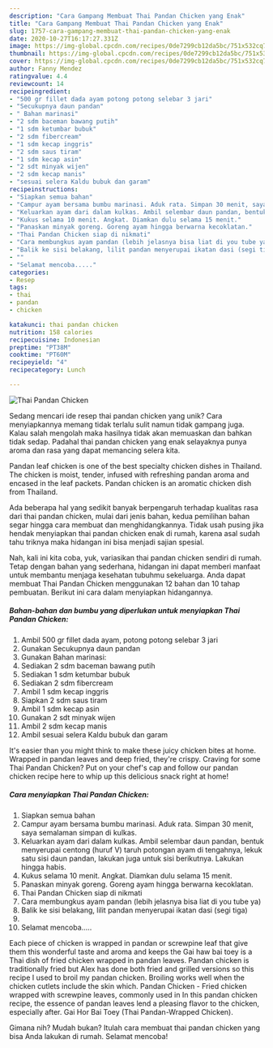 ```yaml
---
description: "Cara Gampang Membuat Thai Pandan Chicken yang Enak"
title: "Cara Gampang Membuat Thai Pandan Chicken yang Enak"
slug: 1757-cara-gampang-membuat-thai-pandan-chicken-yang-enak
date: 2020-10-27T16:17:27.331Z
image: https://img-global.cpcdn.com/recipes/0de7299cb12da5bc/751x532cq70/thai-pandan-chicken-foto-resep-utama.jpg
thumbnail: https://img-global.cpcdn.com/recipes/0de7299cb12da5bc/751x532cq70/thai-pandan-chicken-foto-resep-utama.jpg
cover: https://img-global.cpcdn.com/recipes/0de7299cb12da5bc/751x532cq70/thai-pandan-chicken-foto-resep-utama.jpg
author: Fanny Mendez
ratingvalue: 4.4
reviewcount: 14
recipeingredient:
- "500 gr fillet dada ayam potong potong selebar 3 jari"
- "Secukupnya daun pandan"
- " Bahan marinasi"
- "2 sdm baceman bawang putih"
- "1 sdm ketumbar bubuk"
- "2 sdm fibercream"
- "1 sdm kecap inggris"
- "2 sdm saus tiram"
- "1 sdm kecap asin"
- "2 sdt minyak wijen"
- "2 sdm kecap manis"
- "sesuai selera Kaldu bubuk dan garam"
recipeinstructions:
- "Siapkan semua bahan"
- "Campur ayam bersama bumbu marinasi. Aduk rata. Simpan 30 menit, saya semalaman simpan di kulkas."
- "Keluarkan ayam dari dalam kulkas. Ambil selembar daun pandan, bentuk menyerupai centong (huruf V) taruh potongan ayam di tengahnya, lekuk satu sisi daun pandan, lakukan juga untuk sisi berikutnya. Lakukan hingga habis."
- "Kukus selama 10 menit. Angkat. Diamkan dulu selama 15 menit."
- "Panaskan minyak goreng. Goreng ayam hingga berwarna kecoklatan."
- "Thai Pandan Chicken siap di nikmati"
- "Cara membungkus ayam pandan (lebih jelasnya bisa liat di you tube ya)"
- "Balik ke sisi belakang, lilit pandan menyerupai ikatan dasi (segi tiga)"
- ""
- "Selamat mencoba....."
categories:
- Resep
tags:
- thai
- pandan
- chicken

katakunci: thai pandan chicken 
nutrition: 158 calories
recipecuisine: Indonesian
preptime: "PT38M"
cooktime: "PT60M"
recipeyield: "4"
recipecategory: Lunch

---
```



![Thai Pandan Chicken](https://img-global.cpcdn.com/recipes/0de7299cb12da5bc/751x532cq70/thai-pandan-chicken-foto-resep-utama.jpg)

Sedang mencari ide resep thai pandan chicken yang unik? Cara menyiapkannya memang tidak terlalu sulit namun tidak gampang juga. Kalau salah mengolah maka hasilnya tidak akan memuaskan dan bahkan tidak sedap. Padahal thai pandan chicken yang enak selayaknya punya aroma dan rasa yang dapat memancing selera kita.

Pandan leaf chicken is one of the best specialty chicken dishes in Thailand. The chicken is moist, tender, infused with refreshing pandan aroma and encased in the leaf packets. Pandan chicken is an aromatic chicken dish from Thailand.

Ada beberapa hal yang sedikit banyak berpengaruh terhadap kualitas rasa dari thai pandan chicken, mulai dari jenis bahan, kedua pemilihan bahan segar hingga cara membuat dan menghidangkannya. Tidak usah pusing jika hendak menyiapkan thai pandan chicken enak di rumah, karena asal sudah tahu triknya maka hidangan ini bisa menjadi sajian spesial.


Nah, kali ini kita coba, yuk, variasikan thai pandan chicken sendiri di rumah. Tetap dengan bahan yang sederhana, hidangan ini dapat memberi manfaat untuk membantu menjaga kesehatan tubuhmu sekeluarga. Anda dapat membuat Thai Pandan Chicken menggunakan 12 bahan dan 10 tahap pembuatan. Berikut ini cara dalam menyiapkan hidangannya.

<!--inarticleads1-->

##### Bahan-bahan dan bumbu yang diperlukan untuk menyiapkan Thai Pandan Chicken:

1. Ambil 500 gr fillet dada ayam, potong potong selebar 3 jari
1. Gunakan Secukupnya daun pandan
1. Gunakan  Bahan marinasi:
1. Sediakan 2 sdm baceman bawang putih
1. Sediakan 1 sdm ketumbar bubuk
1. Sediakan 2 sdm fibercream
1. Ambil 1 sdm kecap inggris
1. Siapkan 2 sdm saus tiram
1. Ambil 1 sdm kecap asin
1. Gunakan 2 sdt minyak wijen
1. Ambil 2 sdm kecap manis
1. Ambil sesuai selera Kaldu bubuk dan garam


It&#39;s easier than you might think to make these juicy chicken bites at home. Wrapped in pandan leaves and deep fried, they&#39;re crispy. Craving for some Thai Pandan Chicken? Put on your chef&#39;s cap and follow our pandan chicken recipe here to whip up this delicious snack right at home! 

<!--inarticleads2-->

##### Cara menyiapkan Thai Pandan Chicken:

1. Siapkan semua bahan
1. Campur ayam bersama bumbu marinasi. Aduk rata. Simpan 30 menit, saya semalaman simpan di kulkas.
1. Keluarkan ayam dari dalam kulkas. Ambil selembar daun pandan, bentuk menyerupai centong (huruf V) taruh potongan ayam di tengahnya, lekuk satu sisi daun pandan, lakukan juga untuk sisi berikutnya. Lakukan hingga habis.
1. Kukus selama 10 menit. Angkat. Diamkan dulu selama 15 menit.
1. Panaskan minyak goreng. Goreng ayam hingga berwarna kecoklatan.
1. Thai Pandan Chicken siap di nikmati
1. Cara membungkus ayam pandan (lebih jelasnya bisa liat di you tube ya)
1. Balik ke sisi belakang, lilit pandan menyerupai ikatan dasi (segi tiga)
1. 
1. Selamat mencoba.....


Each piece of chicken is wrapped in pandan or screwpine leaf that give them this wonderful taste and aroma and keeps the Gai haw bai toey is a Thai dish of fried chicken wrapped in pandan leaves. Pandan chicken is traditionally fried but Alex has done both fried and grilled versions so this recipe I used to broil my pandan chicken. Broiling works well when the chicken cutlets include the skin which. Pandan Chicken - Fried chicken wrapped with screwpine leaves, commonly used in In this pandan chicken recipe, the essence of pandan leaves lend a pleasing flavor to the chicken, especially after. Gai Hor Bai Toey (Thai Pandan-Wrapped Chicken). 

Gimana nih? Mudah bukan? Itulah cara membuat thai pandan chicken yang bisa Anda lakukan di rumah. Selamat mencoba!
